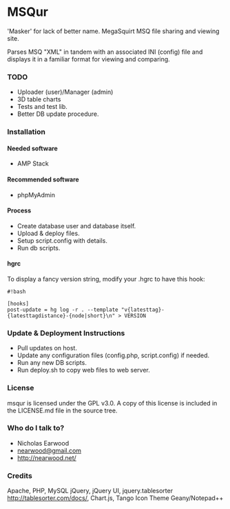 # MSQur #

'Masker' for lack of better name.
MegaSquirt MSQ file sharing and viewing site.

Parses MSQ "XML" in tandem with an associated INI (config) file and displays it in a familiar format for viewing and comparing.

### TODO ###

* Uploader (user)/Manager (admin)
* 3D table charts
* Tests and test lib.
* Better DB update procedure.

### Installation ###

#### Needed software ####

* AMP Stack

#### Recommended software ####

* phpMyAdmin

#### Process ####

* Create database user and database itself.
* Upload & deploy files.
* Setup script.config with details.
* Run db scripts.

#### hgrc ####
To display a fancy version string, modify your .hgrc to have this hook:

```
#!bash

[hooks]
post-update = hg log -r . --template "v{latesttag}-{latesttagdistance}-{node|short}\n" > VERSION
```

### Update & Deployment Instructions ###

 * Pull updates on host.
 * Update any configuration files (config.php, script.config) if needed.
 * Run any new DB scripts.
 * Run deploy.sh to copy web files to web server.

### License ###

msqur is licensed under the GPL v3.0. A copy of this license is included in the LICENSE.md file in the source tree.

### Who do I talk to? ###

* Nicholas Earwood
* nearwood@gmail.com
* http://nearwood.net/

### Credits ###
Apache, PHP, MySQL
jQuery, jQuery UI,
jquery.tablesorter http://tablesorter.com/docs/,
Chart.js,
Tango Icon Theme
Geany/Notepad++
